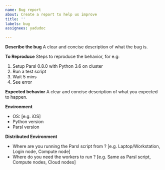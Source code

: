 ```yaml
---
name: Bug report
about: Create a report to help us improve
title: ''
labels: bug
assignees: yadudoc

---
```


**Describe the bug**
A clear and concise description of what the bug is.

**To Reproduce**
Steps to reproduce the behavior, for e.g: 
1. Setup Parsl 0.8.0 with Python 3.6 on cluster
2. Run a test script
3. Wait 5 mins
4. See error

**Expected behavior**
A clear and concise description of what you expected to happen.

**Environment**
 - OS: [e.g. iOS]
 - Python version
 - Parsl version

**Distributed Environment**
- Where are you running the Parsl script from ? [e.g. Laptop/Workstation, Login node, Compute node]
- Where do you need the workers to run ? [e.g. Same as Parsl script, Compute nodes, Cloud nodes]
